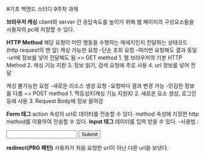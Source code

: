 #기초 백엔드 스터디 9주차 과제

**브라우저 캐싱**
client와 server 간 응답속도를 높이기 위해 웹 페이지의 구성요소들을 사용자의 pc에 저장할 수 있다.

**HTTP Method**
해당 요청이 어떤 행동을 수행하는 메세지인지 전달하는 상태코드(http request의 맨 앞)
캐싱 가능한 요청 
    -단순 조회 요청
    -여러번 요청해도 결과 동일
    -url에 정보를 넣어 전달해도 됨
 => GET method 
    1. 웹 브라우저의 기본 HTTP Method
    2. 캐싱 기능 지원
    3. 정보 읽기, 검색 요청에 주로 사용
    4. url 정보를 넣어 전달

캐싱 불가능한 요청 
    -새로운 리소스 생성 요청
    -요청마다 결과 변경 가능
    -민감한 정보를 다룸
=> POST method
    1. 멱등성X(캐싱 기능 지원X)
    2. 새로운 요소 생성, 로그인 등에 사용
    3. Request Body에 정보 들어감

**Form 태그**
action 속성의 url로 데이터를 전송할 수 있다. method 속성에 지정한 http method를 이용하여 전송할 수 있다.
**Input 태그**
데이터를 입력 받을 수 있다.
-사용법 : 
<form action="localhost:8000/create" method="post">
    <input type="text"/>
    <input type="submit"/>
</form>

**redirect(PRG 패턴)**
사용자가 처음 요청한 url이 아닌 다른 url을 보낸다.

